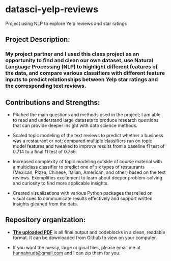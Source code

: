 # datasci-yelp-reviews
Project using NLP to explore Yelp reviews and star ratings

## Project Description:
### My project partner and I used this class project as an opportunity to find and clean our own dataset, use Natural Language Processing (NLP) to highlight different features of the data, and compare various classifiers with different feature inputs to predict relationships between Yelp star ratings and the corresponding text reviews. 

## Contributions and Strengths:
- Pitched the main questions and methods used in the project; I am able to read and understand large datasets to produce research questions that can provide deeper insight with data science methods.

- Scaled topic modeling of the text reviews to predict whether a business was a restaurant or not; compared multiple classifiers run on topic model features and tweaked to improve results from a baseline f1 test of 0.714 to a final f1 test of 0.756.

- Increased complexity of topic modeling outside of course material with a multiclass classifier to predict one of six types of restaurants (Mexican, Pizza, Chinese, Italian, American, and other) based on the text reviews. Exemplifies excitement to learn about deeper problem-solving and curiosity to find more applicable insights.

- Created visualizations with various Python packages that relied on visual cues to communicate results effectively and support written insights gleaned from the data.


## Repository organization:
- __[The uploaded PDF](/datasci-yelp-reviews.pdf)__ is all final output and codeblocks in a clean, readable format. It can be downloaded from Github to view on your computer.

- If you want the messy, large original files, please email me at hannahrudt@gmail.com and I can zip them for you.

